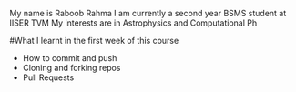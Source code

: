 My name is Raboob Rahma 
I am currently a second year BSMS student at IISER TVM 
My interests are in Astrophysics and Computational Ph

#What I learnt in the first week of this course
- How to commit and push
- Cloning and forking repos
- Pull Requests
